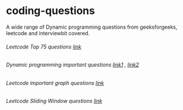 # coding-questions
 A wide range of Dynamic programming questions from geeksforgeeks, leetcode and interviewbit covered.
 
 ###### Leetcode Top 75 questions [link](https://leetcode.com/list/xoqag3yj)
 ###### Dynamic programming important questions [link1](https://leetcode.com/discuss/general-discussion/458695/dynamic-programming-patterns/544912) , [link2](https://leetcode.com/discuss/general-discussion/662866/dp-for-beginners-problems-patterns-sample-solutions)
 
 ###### Leetcode important graph questions [link](https://leetcode.com/discuss/general-discussion/655708/graph-problems-for-beginners-practice-problems-and-sample-solutions)
 
 ###### Leetcode Sliding Window questions [link](https://leetcode.com/discuss/general-discussion/657507/sliding-window-for-beginners-problems-template-sample-solutions)
